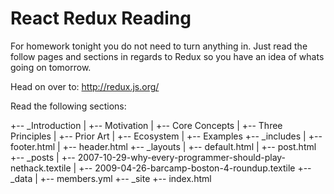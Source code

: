 # React Redux Reading

For homework tonight you do not need to turn anything in. Just read the follow pages and sections in regards to Redux so you have an idea of whats going on tomorrow. 

Head on over to: http://redux.js.org/

Read the following sections:

+-- _Introduction
|   +-- Motivation
|   +-- Core Concepts
|   +-- Three Principles
|   +-- Prior Art
|   +-- Ecosystem
|   +-- Examples
+-- _includes
|   +-- footer.html
|   +-- header.html
+-- _layouts
|   +-- default.html
|   +-- post.html
+-- _posts
|   +-- 2007-10-29-why-every-programmer-should-play-nethack.textile
|   +-- 2009-04-26-barcamp-boston-4-roundup.textile
+-- _data
|   +-- members.yml
+-- _site
+-- index.html






